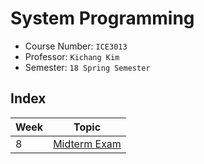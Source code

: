 # System Programming

- Course Number: `ICE3013`
- Professor: `Kichang Kim`
- Semester: `18 Spring Semester`

## Index

| Week | Topic                              |
| ---- | ---------------------------------- |
| 8    | [Midterm Exam](./week08/README.md) |
